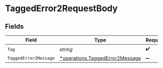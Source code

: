 # TaggedError2RequestBody


## Fields

| Field                                                                                    | Type                                                                                     | Required                                                                                 | Description                                                                              |
| ---------------------------------------------------------------------------------------- | ---------------------------------------------------------------------------------------- | ---------------------------------------------------------------------------------------- | ---------------------------------------------------------------------------------------- |
| `Tag`                                                                                    | *string*                                                                                 | :heavy_check_mark:                                                                       | N/A                                                                                      |
| `TaggedError2Message`                                                                    | [*operations.TaggedError2Message](../../../pkg/models/operations/taggederror2message.md) | :heavy_minus_sign:                                                                       | N/A                                                                                      |